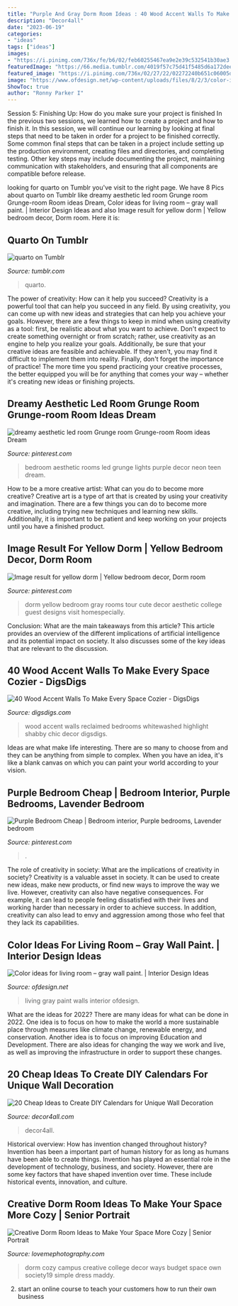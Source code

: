 ```yaml
---
title: "Purple And Gray Dorm Room Ideas : 40 Wood Accent Walls To Make Every Space Cozier"
description: "Decor4all"
date: "2023-06-19"
categories:
- "ideas"
tags: ["ideas"]
images:
- "https://i.pinimg.com/736x/fe/b6/02/feb60255467ea9e2e39c532541b30ae3.jpg"
featuredImage: "https://66.media.tumblr.com/4019f57c75d41f5485d6a172deecad13/tumblr_nqxo0r8zFc1rw7jp7o1_500.jpg"
featured_image: "https://i.pinimg.com/736x/02/27/22/02272240b651c06005d1646b04cf3f92.jpg"
image: "https://www.ofdesign.net/wp-content/uploads/files/8/2/3/color-ideas-for-living-room-gray-walls-paint-21-823.jpg"
ShowToc: true
author: "Ronny Parker I"
---
```



Session 5: Finishing Up: How do you make sure your project is finished
In the previous two sessions, we learned how to create a project and how to finish it. In this session, we will continue our learning by looking at final steps that need to be taken in order for a project to be finished correctly.
Some common final steps that can be taken in a project include setting up the production environment, creating files and directories, and completing testing. Other key steps may include documenting the project, maintaining communication with stakeholders, and ensuring that all components are compatible before release.

	

		
looking for quarto on Tumblr you've visit to the right page. We have 8 Pics about quarto on Tumblr like dreamy aesthetic led room Grunge room Grunge-room Room ideas Dream, Color ideas for living room – gray wall paint. | Interior Design Ideas and also Image result for yellow dorm | Yellow bedroom decor, Dorm room. Here it is:
		
    
## Quarto On Tumblr

<img loading=lazy src="https://66.media.tumblr.com/4019f57c75d41f5485d6a172deecad13/tumblr_nqxo0r8zFc1rw7jp7o1_500.jpg" onerror="this.onerror=null;this.src='https://tse3.mm.bing.net/th?id=OIP.EBEnfy0JPGRJtbusykcS4QHaJ4&amp;pid=15.1';" alt="quarto on Tumblr">

_Source: tumblr.com_

>quarto. 

	

The power of creativity: How can it help you succeed?
Creativity is a powerful tool that can help you succeed in any field. By using creativity, you can come up with new ideas and strategies that can help you achieve your goals. However, there are a few things to keep in mind when using creativity as a tool: first, be realistic about what you want to achieve. Don't expect to create something overnight or from scratch; rather, use creativity as an engine to help you realize your goals. Additionally, be sure that your creative ideas are feasible and achievable. If they aren't, you may find it difficult to implement them into reality. Finally, don't forget the importance of practice! The more time you spend practicing your creative processes, the better equipped you will be for anything that comes your way – whether it's creating new ideas or finishing projects.

    
## Dreamy Aesthetic Led Room Grunge Room Grunge-room Room Ideas Dream

<img loading=lazy src="https://i.pinimg.com/736x/4e/94/f9/4e94f90bb9a2d64d37e3d5a93a2da695.jpg" onerror="this.onerror=null;this.src='https://tse3.mm.bing.net/th?id=OIP.HI_AtYgmcP3Tivr8FcfYaAHaJ3&amp;pid=15.1';" alt="dreamy aesthetic led room Grunge room Grunge-room Room ideas Dream">

_Source: pinterest.com_

>bedroom aesthetic rooms led grunge lights purple decor neon teen dream. 

	

How to be a more creative artist: What can you do to become more creative?
Creative art is a type of art that is created by using your creativity and imagination. There are a few things you can do to become more creative, including trying new techniques and learning new skills. Additionally, it is important to be patient and keep working on your projects until you have a finished product.

    
## Image Result For Yellow Dorm | Yellow Bedroom Decor, Dorm Room

<img loading=lazy src="https://i.pinimg.com/736x/02/27/22/02272240b651c06005d1646b04cf3f92.jpg" onerror="this.onerror=null;this.src='https://tse1.mm.bing.net/th?id=OIP.tqy6Lfbi88OerVuKL1OYxAHaLL&amp;pid=15.1';" alt="Image result for yellow dorm | Yellow bedroom decor, Dorm room">

_Source: pinterest.com_

>dorm yellow bedroom gray rooms tour cute decor aesthetic college guest designs visit homespecially. 

	

Conclusion: What are the main takeaways from this article?
This article provides an overview of the different implications of artificial intelligence and its potential impact on society. It also discusses some of the key ideas that are relevant to the discussion.

    
## 40 Wood Accent Walls To Make Every Space Cozier - DigsDigs

<img loading=lazy src="https://www.digsdigs.com/photos/2016/08/16-whitewashed-reclaimed-wood-to-highlight-the-shabby-chic-decor.jpg" onerror="this.onerror=null;this.src='https://tse2.mm.bing.net/th?id=OIP.fj3gBk9YnPgYwDANqKZLtQHaLH&amp;pid=15.1';" alt="40 Wood Accent Walls To Make Every Space Cozier - DigsDigs">

_Source: digsdigs.com_

>wood accent walls reclaimed bedrooms whitewashed highlight shabby chic decor digsdigs. 

	

Ideas are what make life interesting. There are so many to choose from and they can be anything from simple to complex. When you have an idea, it's like a blank canvas on which you can paint your world according to your vision.

    
## Purple Bedroom Cheap | Bedroom Interior, Purple Bedrooms, Lavender Bedroom

<img loading=lazy src="https://i.pinimg.com/736x/fe/b6/02/feb60255467ea9e2e39c532541b30ae3.jpg" onerror="this.onerror=null;this.src='https://tse4.mm.bing.net/th?id=OIP.Cu2_yB19zQw83Bv1X8RofAHaLG&amp;pid=15.1';" alt="Purple Bedroom Cheap | Bedroom interior, Purple bedrooms, Lavender bedroom">

_Source: pinterest.com_

>. 

	

The role of creativity in society: What are the implications of creativity in society?
Creativity is a valuable asset in society. It can be used to create new ideas, make new products, or find new ways to improve the way we live. However, creativity can also have negative consequences. For example, it can lead to people feeling dissatisfied with their lives and working harder than necessary in order to achieve success. In addition, creativity can also lead to envy and aggression among those who feel that they lack its capabilities.

    
## Color Ideas For Living Room – Gray Wall Paint. | Interior Design Ideas

<img loading=lazy src="https://www.ofdesign.net/wp-content/uploads/files/8/2/3/color-ideas-for-living-room-gray-walls-paint-21-823.jpg" onerror="this.onerror=null;this.src='https://tse2.mm.bing.net/th?id=OIP.JP35qXezjQMW5Szu63a_SwHaLH&amp;pid=15.1';" alt="Color ideas for living room – gray wall paint. | Interior Design Ideas">

_Source: ofdesign.net_

>living gray paint walls interior ofdesign. 

	

What are the ideas for 2022?
There are many ideas for what can be done in 2022. One idea is to focus on how to make the world a more sustainable place through measures like climate change, renewable energy, and conservation. Another idea is to focus on improving Education and Development. There are also ideas for changing the way we work and live, as well as improving the infrastructure in order to support these changes.

    
## 20 Cheap Ideas To Create DIY Calendars For Unique Wall Decoration

<img loading=lazy src="https://decor4all.com/wp-content/uploads/2016/01/wall-decoration-ideas-diy-calendar-13.jpg" onerror="this.onerror=null;this.src='https://tse2.mm.bing.net/th?id=OIP.aOU8aYmkn_SRxHPoPeeM4QHaHa&amp;pid=15.1';" alt="20 Cheap Ideas to Create DIY Calendars for Unique Wall Decoration">

_Source: decor4all.com_

>decor4all. 

	

Historical overview: How has invention changed throughout history?
Invention has been a important part of human history for as long as humans have been able to create things. Invention has played an essential role in the development of technology, business, and society. However, there are some key factors that have shaped invention over time. These include historical events, innovation, and culture.

    
## Creative Dorm Room Ideas To Make Your Space More Cozy | Senior Portrait

<img loading=lazy src="https://lovemephotography.com/wp-content/uploads/2016/09/image6-1.jpg" onerror="this.onerror=null;this.src='https://tse4.mm.bing.net/th?id=OIP.VZjQClq2MQpwuUetbi1j4wHaFd&amp;pid=15.1';" alt="Creative Dorm Room Ideas to Make Your Space More Cozy | Senior Portrait">

_Source: lovemephotography.com_

>dorm cozy campus creative college decor ways budget space own society19 simple dress maddy. 

	

2. start an online course to teach your customers how to run their own business 

